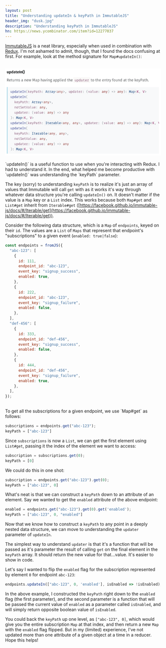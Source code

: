 ```yaml
---
layout: post
title: "Understanding updateIn & keyPath in ImmutableJS"
header_img: "dusk.jpg"
description: "Understanding keyPath in ImmutableJS"
hn: https://news.ycombinator.com/item?id=12277037
---
```

[ImmutableJS](https://facebook.github.io/immutable-js/) is
a neat library, especially when used in combination with [Redux](https://github.com/reactjs/redux). I'm not ashamed to
admit, though, that I found the docs confusing at first. For example,
look at the method signature for `Map#updateIn()`:
<br/><br/>


<center><div><img src="/assets/images/keypath.png" class="img-polaroid"/></div></center>

<br/>
`updateIn()` is a useful function to use when you're interacting with Redux. I had to understand it.  In the end, what helped me become productive with `updateIn()` was understanding the `keyPath` parameter.

The key (sorry) to understanding `keyPath` is to realize it's just an
array of values that Immutable will call `get` with as it works it's way through whatever data
structure you're calling `updateIn()` on. It doesn't matter if the value is a `Map` key or a `List` index. This works because both `Map#get`
and `List#get` inherit from `Iterable#get`
([https://facebook.github.io/immutable-js/docs/#/Iterable/get](https://facebook.github.io/immutable-js/docs/#/Iterable/get)).

Consider the following data structure, which is a `Map` of `endpoints`, keyed on their `id`. The values are a `List` of `Maps` that represent that endpoint's "subscriptions" to a
given event (`enabled: true|false`):


```js
const endpoints = fromJS({
  "abc-123": [
    {
      id: 111,
      endpoint_id: "abc-123",
      event_key: "signup_success",
      enabled: true,
    },
    {
      id: 222,
      endpoint_id: "abc-123",
      event_key: "signup_failure",
      enabled: false,
    },
  ],
  "def-456": [
    {
      id: 333,
      endpoint_id: "def-456",
      event_key: "signup_success",
      enabled: false,
    },
    {
      id: 444,
      endpoint_id: "def-456",
      event_key: "signup_failure",
      enabled: true,
    },
  ],
});
```
<br/>
To get all the subscriptions for a given endpoint, we use `Map#get` as
follows:

```javascript
subscriptions = endpoints.get("abc-123");
keyPath = ["abc-123"]
```

Since `subscriptions` is now a `List`, we can get the first element using `List#get`, passing it the index of the element we want to access:

```javascript
subscription = subscriptions.get(0);
keyPath = [0]
```

We could do this in one shot:

```javascript
subscription = endpoints.get("abc-123").get(0);
keyPath = ["abc-123", 0]
```

What's neat is that we can construct a `keyPath` down to an attribute of
an element. Say we wanted to get the `enabled` attribute of the above
endpoint:

```javascript
enabled = endpoints.get("abc-123").get(0).get('enabled');
keyPath = ["abc-123", 0, "enabled"]
```

Now that we know how to construct a `keyPath` to any point in a deeply
nested data structure, we can move to understanding the `updater` parameter of `updateIn`.

The simplest way to understand `updater` is that it's a function
that will be passed as it's parameter the result of calling `get` on the
final element in the `keyPath` array. It should return the new value for
that...value. It's easier to show in code.

Let's say I wanted to flip the `enabled` flag for the subscription
represented by element `0` for endpoint `abc-123`:

```javascript
endpoints.updateIn(["abc-123", 0, 'enabled'], isEnabled => !isEnabled);
```

In the above example, I constructed the `keyPath` right down to the
`enabled` flag (the first parameter), and the second parameter is a
function that will be passed the current value of `enabled` as a parameter called `isEnabled`, and will simply return opposite boolean value of `isEnabled`.

You could back the `keyPath` up one level, as `["abc-123", 0]`, which
would give you the entire subscription `Map` at that index, and then
return a new `Map` with the `enabled` flag flipped. But in my
(limited) experience, I've not updated more than one attribute of a
given object at a time in a reducer. Hope this helps!

